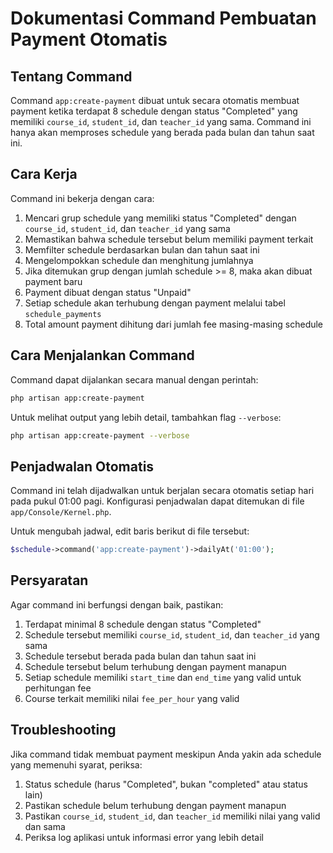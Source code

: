 # Dokumentasi Command Pembuatan Payment Otomatis

## Tentang Command

Command `app:create-payment` dibuat untuk secara otomatis membuat payment ketika terdapat 8 schedule dengan status "Completed" yang memiliki `course_id`, `student_id`, dan `teacher_id` yang sama. Command ini hanya akan memproses schedule yang berada pada bulan dan tahun saat ini.

## Cara Kerja

Command ini bekerja dengan cara:

1. Mencari grup schedule yang memiliki status "Completed" dengan `course_id`, `student_id`, dan `teacher_id` yang sama
2. Memastikan bahwa schedule tersebut belum memiliki payment terkait
3. Memfilter schedule berdasarkan bulan dan tahun saat ini
4. Mengelompokkan schedule dan menghitung jumlahnya
5. Jika ditemukan grup dengan jumlah schedule >= 8, maka akan dibuat payment baru
6. Payment dibuat dengan status "Unpaid"
7. Setiap schedule akan terhubung dengan payment melalui tabel `schedule_payments`
8. Total amount payment dihitung dari jumlah fee masing-masing schedule

## Cara Menjalankan Command

Command dapat dijalankan secara manual dengan perintah:

```bash
php artisan app:create-payment
```

Untuk melihat output yang lebih detail, tambahkan flag `--verbose`:

```bash
php artisan app:create-payment --verbose
```

## Penjadwalan Otomatis

Command ini telah dijadwalkan untuk berjalan secara otomatis setiap hari pada pukul 01:00 pagi. Konfigurasi penjadwalan dapat ditemukan di file `app/Console/Kernel.php`.

Untuk mengubah jadwal, edit baris berikut di file tersebut:

```php
$schedule->command('app:create-payment')->dailyAt('01:00');
```

## Persyaratan

Agar command ini berfungsi dengan baik, pastikan:

1. Terdapat minimal 8 schedule dengan status "Completed"
2. Schedule tersebut memiliki `course_id`, `student_id`, dan `teacher_id` yang sama
3. Schedule tersebut berada pada bulan dan tahun saat ini
4. Schedule tersebut belum terhubung dengan payment manapun
5. Setiap schedule memiliki `start_time` dan `end_time` yang valid untuk perhitungan fee
6. Course terkait memiliki nilai `fee_per_hour` yang valid

## Troubleshooting

Jika command tidak membuat payment meskipun Anda yakin ada schedule yang memenuhi syarat, periksa:

1. Status schedule (harus "Completed", bukan "completed" atau status lain)
2. Pastikan schedule belum terhubung dengan payment manapun
3. Pastikan `course_id`, `student_id`, dan `teacher_id` memiliki nilai yang valid dan sama
4. Periksa log aplikasi untuk informasi error yang lebih detail